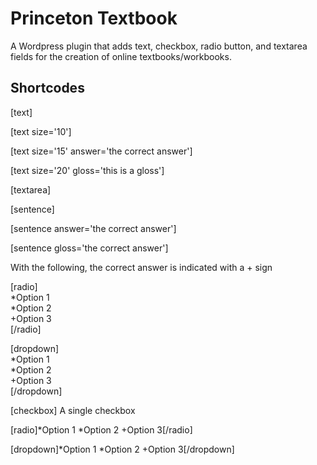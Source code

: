 # Princeton Textbook

A Wordpress plugin that adds text, checkbox, radio button, and textarea fields for the creation of online textbooks/workbooks.

## Shortcodes

[text]

[text size='10']

[text size='15' answer='the correct answer']

[text size='20' gloss='this is a gloss']

[textarea]

[sentence]

[sentence answer='the correct answer']

[sentence gloss='the correct answer']

With the following, the correct answer is indicated with a + sign

[radio]<br/>
*Option 1<br/>
*Option 2<br/>
+Option 3<br/>
[/radio]

[dropdown]<br/>
*Option 1<br/>
*Option 2<br/>
+Option 3<br/>
[/dropdown]

[checkbox] A single checkbox


[radio]*Option 1 *Option 2 +Option 3[/radio]

[dropdown]*Option 1 *Option 2 +Option 3[/dropdown]

